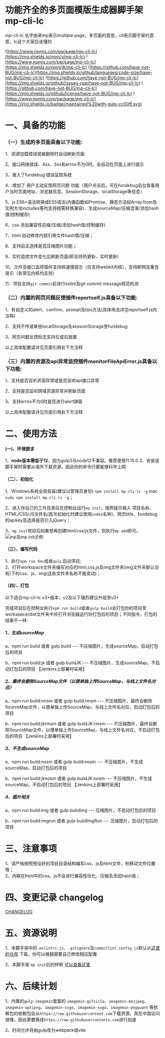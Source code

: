 # 功能齐全的多页面模版生成器脚手架mp-cli-lc
mp-cli-lc 名字由来mp表示multiple page，多页面的意思，cli表示脚手架的意思，lc这个大家应该懂的

![https://www.npmjs.com/package/mp-cli-lc](https://img.shields.io/npm/v/mp-cli-lc)
![https://www.npmjs.com/package/mp-cli-lc](https://img.shields.io/npm/dt/mp-cli-lc)
![https://github.com/have-not-BUG/mp-cli-lc](https://img.shields.io/github/languages/code-size/have-not-BUG/mp-cli-lc)
![https://github.com/have-not-BUG/mp-cli-lc](https://img.shields.io/github/issues-raw/have-not-BUG/mp-cli-lc)
![https://github.com/have-not-BUG/mp-cli-lc](https://img.shields.io/github/license/have-not-BUG/mp-cli-lc)
![https://www.npmjs.com/package/mp-cli-lc](https://img.shields.io/badge/maintained%20with-gulp-cc00ff.svg)

# 一、具备的功能
### （一）生成的多页面具备以下功能:   
1、资源加载错误或被删除时自动刷新页面
  
2、接口网络错误、4xx、5xx和errno不为0时，会自动在页面上进行提示
 
3、接入了fundebug 错误监控系统
  
4、增加了 用户主动反馈网页问题 功能（用户点击后，可在fundebug后台查看用户当时页面地址、浏览器信息、SessionStorage、localStorage等信息）
 
5、js ES6+语法转换成ES5语法(内置函数如Promise、静态方法如Array.from及实例方法includes等均支持按需转换兼容)、生成sourceMap/压缩混淆/添加hash值(控制缓存) 
  
6、css 添加兼容性前缀/压缩/添加hash值(控制缓存) 
  
7、html 自动修改内部引用文件hash值/压缩；
  
8、支持自主选择是否压缩图片功能；
  
9、实时监控文件变化后刷新页面(即支持热更新、实时更新)

10、文件及接口监控插件支持网速慢提示（仅支持webkit内核），支持断网及重连提示（各常见内核均支持）

11、项目支持`git commit`前进行eslint及git commit message规范检测


### （二）内置的网页问题反馈插件reportself.js具备以下功能:  
1、有自定义的alert、confirm、prompt及tips方法(具体用法详见reportself.js内注释) 

2、支持不传递某些localStorage及sessionStorage至fundebug

3、网页问题反馈标志支持左或右放置

以上具体配置请详见页面引用处下方注释


### （三）内置的资源及api异常监控插件monitorFileApiError.js具备以下功能:  
1、支持是否监听资源异常或是否监听api接口异常

2、支持是否监听跨域资源异常并刷新页面

3、支持errno不为0时是否进行alert弹窗

以上具体配置请详见页面引用处下方注释




# 二、使用方法
#### (一)、环境要求
1、**node版本需低于12**，因为gulp3与node12不兼容。推荐使用11.15.0
2、安装该脚手架时需要从墙外下载资源，因此你的命令行要能够科学上网

#### （二）、初始化
1、Windows系统全局安装(建议以管理员身份)  ```npm install mp-cli-lc -g``` mac ```sudo npm install mp-cli-lc -g```；  

2、进入你自己的工作目录后在控制台运行```mp init```，按照提示输入 项目名称、HTML/CSS/JS文件名(首次初始化时建议使用`index`名称)、网页title、fundebug的apikey及选择是否引入jQuery；

3、`mp init`项目后如果想再创建html/css/js文件，则执行`mp add`即可。     
![mp及mp init示例](https://publicimage-1251317493.file.myqcloud.com/reportBug/202103292003151304.png)
#### （三）、编写代码
1、执行```npm run dev```或者```gulp``` 启动项目;       
2、打开workspace文件夹编写对应的html,css,js及img文件夹(img文件夹默认没有)下的css、js、img(这些文件夹名称不能变动)；  
#### （四）、打包
以下适合mp-cli-lc v3+版本，v2及以下强烈建议升级至v3+

完成项目后在控制台执行```npm run build```或者```gulp build```会打包你的项目至workspace/dist文件夹中并打开浏览器运行你打包后的项目；不同指令，打包的结果不一样:   

##### 1、生成sourceMap

a、npm run build 或者 gulp build ---    不压缩图片，生成sourceMap，启动打包后的项目

b、npm run build:jk 或者 gulp buildJK ---  不压缩图片，生成sourceMap，不启动打包后的项目  【Jenkins上部署时采用】

##### 2、最终会删除SourceMap文件（以便单独上传SourceMap，与线上文件名对应）
a、npm run build:rmsm 或者 gulp build:rmsm ---    不压缩图片，最终会删除SourceMap文件，以便单独上传SourceMap，与线上文件名对应，启动打包后的项目

b、npm run build:jkrmsm 或者 gulp buildJK:rmsm ---  不压缩图片，最终会删除SourceMap文件，以便单独上传SourceMap，与线上文件名对应，不启动打包后的项目  【Jenkins上部署时采用】

##### 3、不生成sourceMap
a、npm run build:nosm 或者 gulp build:nosm ---    不压缩图片，不生成sourceMap，启动打包后的项目

b、npm run build:jknosm 或者 gulp buildJK:nosm ---  不压缩图片，不生成sourceMap，不启动打包后的项目  【Jenkins上部署时采用】

##### 4、图片相关
a、npm run build:img 或者 gulp buildImg ---    压缩图片，不启动打包后的项目

b、npm run build:imgrun 或者 gulp buildImgRun --- 压缩图片，启动打包后的项目



# 三、注意事项
1、请严格按照预设好的项目目录结构编写css、js及html文件，别移动文件位置哦；   
2、内联在html中的css、js不会进行兼容性优化、压缩及添加hash值；   

# 四、变更记录 changelog
[CHANGELOG](CHANGELOG.md)

# 五、资源说明

1、本脚手架中的`.eslintrc.js`、`.gitignore`及`commitlint.config.js`默认从[这里的仓库](https://github.com/have-not-BUG/mp-cli-lc-config-files) 下载，你可以根据需要自己修改相应配置

2、本脚手架 `mp init`后的样例 [可以查看这里](https://github.com/have-not-BUG/mp-cli-lc-test)


# 六、后续计划

1、内置的`gulp-imagemin`里面的 `imagemin-gifsicle`、`imagemin-mozjpeg`、`imagemin-optipng`、`imagemin-svgo`、`imagemin-svgo`、`imagemin-pngquant` 等依赖包的依赖包会从`https://raw.githubusercontent.com`下载资源，其在中国访问很慢，因此需要换成`https://raw.githubusercontents.com`进行加速

2、时间允许将由gulp改为webpack或vite


